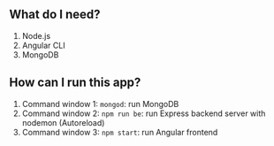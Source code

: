 ## What do I need?
1. Node.js
2. Angular CLI
3. MongoDB

## How can I run this app?
1. Command window 1: `mongod`: run MongoDB
2. Command window 2: `npm run be`: run Express backend server with nodemon (Autoreload)
3. Command window 3: `npm start`: run Angular frontend